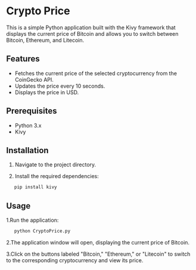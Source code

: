 # Crypto Price 

This is a simple Python application built with the Kivy framework that displays the current price of Bitcoin and allows you to switch between Bitcoin, Ethereum, and Litecoin.

## Features

- Fetches the current price of the selected cryptocurrency from the CoinGecko API.
- Updates the price every 10 seconds.
- Displays the price in USD.

## Prerequisites

- Python 3.x
- Kivy

## Installation

1. Navigate to the project directory.

2. Install the required dependencies:

```bash
   pip install kivy
```

## Usage

1.Run the application:
```bash
   python CryptoPrice.py
```
2.The application window will open, displaying the current price of Bitcoin.

3.Click on the buttons labeled "Bitcoin," "Ethereum," or "Litecoin" to switch to the corresponding cryptocurrency and view its price.

